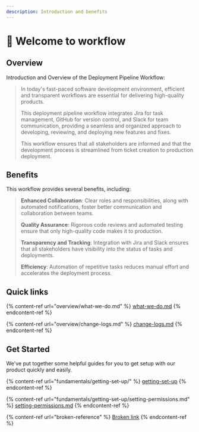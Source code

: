 ```yaml
---
description: Introduction and benefits
---
```


# 👋 Welcome to workflow

## Overview

Introduction and Overview of the Deployment Pipeline Workflow:

> In today's fast-paced software development environment, efficient and transparent workflows are essential for delivering high-quality products.&#x20;
>
> This deployment pipeline workflow integrates Jira for task management, GitHub for version control, and Slack for team communication, providing a seamless and organized approach to developing, reviewing, and deploying new features and fixes.&#x20;
>
> This workflow ensures that all stakeholders are informed and that the development process is streamlined from ticket creation to production deployment.

## Benefits

This workflow provides several benefits, including:

> **Enhanced Collaboration**: Clear roles and responsibilities, along with automated notifications, foster better communication and collaboration between teams.
>
> **Quality Assurance**: Rigorous code reviews and automated testing ensure that only high-quality code makes it to production.
>
> **Transparency and Tracking**: Integration with Jira and Slack ensures that all stakeholders have visibility into the status of tasks and deployments.
>
> **Efficiency**: Automation of repetitive tasks reduces manual effort and accelerates the deployment process.



## Quick links

{% content-ref url="overview/what-we-do.md" %}
[what-we-do.md](overview/what-we-do.md)
{% endcontent-ref %}

{% content-ref url="overview/change-logs.md" %}
[change-logs.md](overview/change-logs.md)
{% endcontent-ref %}

## Get Started

We've put together some helpful guides for you to get setup with our product quickly and easily.

{% content-ref url="fundamentals/getting-set-up/" %}
[getting-set-up](fundamentals/getting-set-up/)
{% endcontent-ref %}

{% content-ref url="fundamentals/getting-set-up/setting-permissions.md" %}
[setting-permissions.md](fundamentals/getting-set-up/setting-permissions.md)
{% endcontent-ref %}

{% content-ref url="broken-reference" %}
[Broken link](broken-reference)
{% endcontent-ref %}
